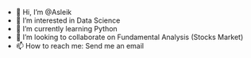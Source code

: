- 👋 Hi, I’m @Asleik
- 👀 I’m interested in Data Science
- 🌱 I’m currently learning Python
- 💞️ I’m looking to collaborate on Fundamental Analysis (Stocks Market)
- 📫 How to reach me: Send me an email

<!---
Asleik/Asleik is a ✨ special ✨ repository because its `README.md` (this file) appears on your GitHub profile.
You can click the Preview link to take a look at your changes.
--->
